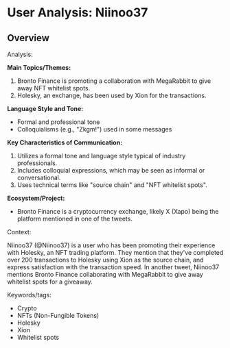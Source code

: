 # User Analysis: Niinoo37

## Overview

Analysis:

**Main Topics/Themes:**

1. Bronto Finance is promoting a collaboration with MegaRabbit to give away NFT whitelist spots.
2. Holesky, an exchange, has been used by Xion for the transactions.

**Language Style and Tone:**

* Formal and professional tone
* Colloquialisms (e.g., "Zkgm!") used in some messages

**Key Characteristics of Communication:**

1. Utilizes a formal tone and language style typical of industry professionals.
2. Includes colloquial expressions, which may be seen as informal or conversational.
3. Uses technical terms like "source chain" and "NFT whitelist spots".

**Ecosystem/Project:**

* Bronto Finance is a cryptocurrency exchange, likely X (Xapo) being the platform mentioned in one of the tweets.

Context:

Niinoo37 (@Niinoo37) is a user who has been promoting their experience with Holesky, an NFT trading platform. They mention that they've completed over 200 transactions to Holesky using Xion as the source chain, and express satisfaction with the transaction speed. In another tweet, Niinoo37 mentions Bronto Finance collaborating with MegaRabbit to give away whitelist spots for a giveaway.

Keywords/tags:

* Crypto
* NFTs (Non-Fungible Tokens)
* Holesky
* Xion
* Whitelist spots